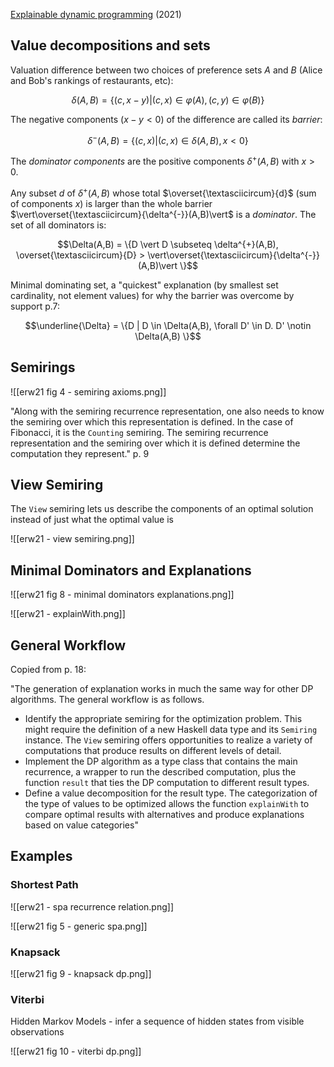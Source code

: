 [Explainable dynamic programming](https://doi.org/10.1017/S0956796821000083) (2021)

## Value decompositions and sets

Valuation difference between two choices of preference sets $A$ and $B$ (Alice and Bob's rankings of restaurants, etc):

$$\delta(A,B) = \{(c, x-y) | (c,x) \in \varphi(A), (c,y) \in \varphi(B)\}$$

The negative components ($x - y < 0$) of the difference are called its *barrier*:

$$\delta^{-}(A,B) = \{ (c,x) | (c,x) \in \delta(A,B), x < 0\}$$

The *dominator components* are the positive components $\delta^{+}(A,B)$ with $x > 0$.

Any subset $d$ of $\delta^{+}(A,B)$ whose total $\overset{\textasciicircum}{d}$ (sum of components $x$) is larger than the whole barrier $\vert\overset{\textasciicircum}{\delta^{-}}(A,B)\vert$ is a *dominator*.  The set of all dominators is:

$$\Delta(A,B) = \{D \vert D \subseteq \delta^{+}(A,B), \overset{\textasciicircum}{D} > \vert\overset{\textasciicircum}{\delta^{-}}(A,B)\vert \}$$

Minimal dominating set, a "quickest" explanation (by smallest set cardinality, not element values) for why the barrier was overcome by support p.7:

$$\underline{\Delta} = \{D | D \in \Delta(A,B), \forall D' \in D. D' \notin \Delta(A,B) \}$$


## Semirings

![[erw21 fig 4 - semiring axioms.png]]

"Along with the semiring recurrence representation, one also needs to know the semiring over which this representation is defined. In the case of Fibonacci, it is the `Counting` semiring. The semiring recurrence representation and the semiring over which it is defined determine the computation they represent." p. 9


## View Semiring

The `View` semiring lets us describe the components of an optimal solution instead of just what the optimal value is

![[erw21 - view semiring.png]]


## Minimal Dominators and Explanations

![[erw21 fig 8 - minimal dominators explanations.png]]

![[erw21 - explainWith.png]]


## General Workflow

Copied from p. 18:

"The generation of explanation works in much the same way for other DP algorithms. The general workflow is as follows.
- Identify the appropriate semiring for the optimization problem. This might require the definition of a new Haskell data type and its `Semiring` instance. The `View` semiring offers opportunities to realize a variety of computations that produce results on different levels of detail.
- Implement the DP algorithm as a type class that contains the main recurrence, a wrapper to run the described computation, plus the function `result` that ties the DP computation to different result types.
- Define a value decomposition for the result type. The categorization of the type of values to be optimized allows the function `explainWith` to compare optimal results with alternatives and produce explanations based on value categories"


## Examples

### Shortest Path

![[erw21 - spa recurrence relation.png]]

![[erw21 fig 5 - generic spa.png]]

### Knapsack

![[erw21 fig 9 - knapsack dp.png]]

### Viterbi

Hidden Markov Models - infer a sequence of hidden states from visible observations

![[erw21 fig 10 - viterbi dp.png]]
